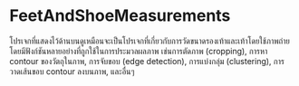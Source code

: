 # FeetAndShoeMeasurements
 โปรเจกที่แสดงไว้ด้านบนดูเหมือนจะเป็นโปรเจกที่เกี่ยวกับการวัดขนาดรองเท้าและเท้าโดยใช้ภาพถ่าย โดยมีฟังก์ชันหลายอย่างที่ถูกใช้ในการประมวลผลภาพ เช่นการตัดภาพ (cropping), การหา contour ของวัตถุในภาพ, การจับขอบ (edge detection), การแบ่งกลุ่ม (clustering), การวาดเส้นขอบ contour ลงบนภาพ, และอื่นๆ
